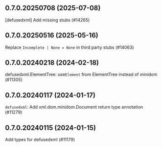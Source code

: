 ## 0.7.0.20250708 (2025-07-08)

[defusedxml] Add missing stubs (#14265)

## 0.7.0.20250516 (2025-05-16)

Replace `Incomplete | None = None` in third party stubs (#14063)

## 0.7.0.20240218 (2024-02-18)

defusedxml.ElementTree: use`Element` from ElementTree instead of minidom (#11305)

## 0.7.0.20240117 (2024-01-17)

`defusedxml`: Add xml.dom.minidom.Document return type annotation (#11279)

## 0.7.0.20240115 (2024-01-15)

Add types for defusedxml (#11179)

